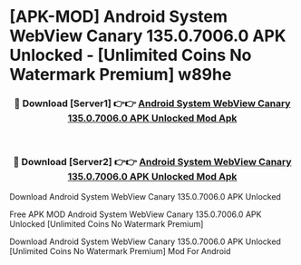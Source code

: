 # [APK-MOD] Android System WebView Canary 135.0.7006.0 APK Unlocked - [Unlimited Coins No Watermark Premium] w89he



<div align="center">
<h3>🔴 Download [Server1] 👉👉 <a href="https://momento.my/?title=Android_System_WebView_Canary_135.0.7006.0_APK_Unlocked">Android System WebView Canary 135.0.7006.0 APK Unlocked Mod Apk</a></h3><br>

<h3>🔴 Download [Server2] 👉👉 <a href="https://momento.my/?title=Android_System_WebView_Canary_135.0.7006.0_APK_Unlocked">Android System WebView Canary 135.0.7006.0 APK Unlocked Mod Apk</a></h3>
</div>



Download Android System WebView Canary 135.0.7006.0 APK Unlocked 

Free APK MOD Android System WebView Canary 135.0.7006.0 APK Unlocked [Unlimited Coins No Watermark Premium]

Download Android System WebView Canary 135.0.7006.0 APK Unlocked [Unlimited Coins No Watermark Premium] Mod For Android
